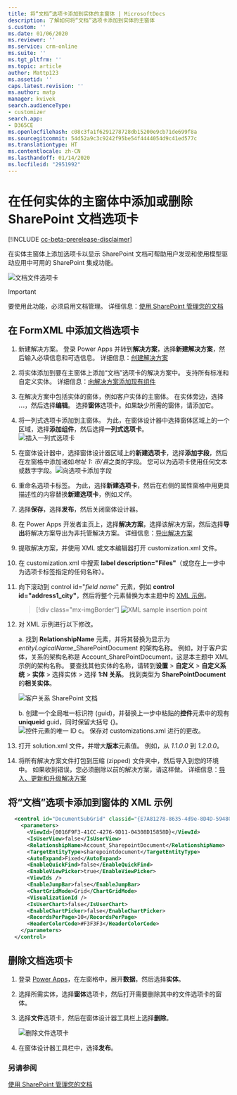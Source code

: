 ```yaml
---
title: 将“文档”选项卡添加到实体的主窗体 | MicrosoftDocs
description: 了解如何将“文档”选项卡添加到实体的主窗体
s.custom: ''
ms.date: 01/06/2020
ms.reviewer: ''
ms.service: crm-online
ms.suite: ''
ms.tgt_pltfrm: ''
ms.topic: article
author: Mattp123
ms.assetid: ''
caps.latest.revision: ''
ms.author: matp
manager: kvivek
search.audienceType:
- customizer
search.app:
- D365CE
ms.openlocfilehash: c08c3fa1f6291278728db15200e9cb71de699f8a
ms.sourcegitcommit: 54d52a9c3c9242f95be54f4444054d9c41ed577c
ms.translationtype: HT
ms.contentlocale: zh-CN
ms.lasthandoff: 01/14/2020
ms.locfileid: "2951992"
---
```

# <a name="add-or-remove-the-sharepoint-documents-tab-to-the-main-form-for-any-entity"></a>在任何实体的主窗体中添加或删除 SharePoint 文档选项卡
[!INCLUDE [cc-beta-prerelease-disclaimer](../../includes/cc-beta-prerelease-disclaimer.md)]

在实体主窗体上添加选项卡以显示 SharePoint 文档可帮助用户发现和使用模型驱动应用中可用的 SharePoint 集成功能。 

![文档文件选项卡](media/document-files-tab.png)

> [!IMPORTANT]
> 要使用此功能，必须启用文档管理。 详细信息：[使用 SharePoint 管理您的文档](/dynamics365/customer-engagement/admin/manage-documents-using-sharepoint)

## <a name="add-the-documents-tab-in-the-formxml"></a>在 FormXML 中添加文档选项卡 
1.  新建解决方案。 登录 Power Apps 并转到**解决方案**，选择**新建解决方案**，然后输入必填信息和可选信息。 详细信息：[创建解决方案](../common-data-service/create-solution.md)
2. 将实体添加到要在主窗体上添加“文档”选项卡的解决方案中。 支持所有标准和自定义实体。 详细信息：[向解决方案添加现有组件](/powerapps/maker/common-data-service/use-solution-explorer#add-an-existing-component-to-a-solution)
3. 在解决方案中包括实体的窗体，例如客户实体的主窗体。 在实体旁边，选择 **...**，然后选择**编辑**。 选择**窗体**选项卡。如果缺少所需的窗体，请添加它。   

4. 将一列式选项卡添加到主窗体。 为此，在窗体设计器中选择窗体区域上的一个区域，选择**添加组件**，然后选择**一列式选项卡**。  
   ![插入一列式选项卡](media/insert-one-column-tab.png)

5. 在窗体设计器中，选择窗体设计器区域上的**新建选项卡**，选择**添加字段**，然后在左窗格中添加诸如*地址 1: 市/县*之类的字段。 您可以为选项卡使用任何文本或数字字段。![向选项卡添加字段](media/add-field-to-tab.png)
6. 重命名选项卡标签。 为此，选择**新建选项卡**，然后在右侧的属性窗格中用更具描述性的内容替换**新建选项卡**，例如*文件*。
7. 选择**保存**，选择**发布**，然后关闭窗体设计器。 
8. 在 Power Apps 开发者主页上，选择**解决方案**，选择该解决方案，然后选择**导出**将解决方案导出为非托管解决方案。 详细信息：[导出解决方案](../common-data-service/export-solutions.md) 
9. 提取解决方案，并使用 XML 或文本编辑器打开 customization.xml 文件。 
10. 在 customization.xml 中搜索 **label description="Files"**（或您在上一步中为选项卡标签指定的任何名称）。
11. 向下滚动到 control id="*field name*" 元素，例如 **control id="address1_city"**，然后将整个元素替换为本主题中的 [XML 示例](#xml-sample-for-adding-the-documents-tab-to-a-form)。 

    > [!div class="mx-imgBorder"] 
    > ![](media/form-xml.png "XML sample insertion point")

12. 对 XML 示例进行以下修改。 
    
     a. 找到 **RelationshipName** 元素，并将其替换为显示为 *entityLogicalName*_SharePointDocument 的架构名称。 例如，对于客户实体，关系的架构名称是 Account_SharePointDocument，这是本主题中 XML 示例的架构名称。 要查找其他实体的名称，请转到**设置** > **自定义** > **自定义系统** > **实体** > 选择实体 > 选择 **1:N 关系**。 找到类型为 **SharePointDocument** 的**相关实体**。 

      ![客户关系 SharePoint 文档](media/account-sharepointdocument.png)

     b. 创建一个全局唯一标识符 (guid)，并替换上一步中粘贴的**控件**元素中的现有 **uniqueid** guid，同时保留大括号 {}。  
       ![控件元素的唯一 ID](media/control-unique-id.png) c。 保存对 customizations.xml 进行的更改。 
13. 打开 solution.xml 文件，并增大**版本**元素值。 例如，从 *1.1.0.0* 到 *1.2.0.0*。 
14. 将所有解决方案文件打包到压缩 (zipped) 文件夹中，然后导入到您的环境中。 如果收到错误，您必须删除以前的解决方案，请这样做。 详细信息：[导入、更新和升级解决方案](../common-data-service/import-update-export-solutions.md) 

## <a name="xml-sample-for-adding-the-documents-tab-to-a-form"></a>将“文档”选项卡添加到窗体的 XML 示例
```xml
  <control id="DocumentSubGrid" classid="{E7A81278-8635-4d9e-8D4D-59480B391C5B}" indicationOfSubgrid="true" uniqueid="{9cd66b5c-8b7a-6433-c5a5-46a7245dd534}"> 
    <parameters> 
      <ViewId>{0016F9F3-41CC-4276-9D11-04308D15858D}</ViewId> 
      <IsUserView>false</IsUserView>         
      <RelationshipName>Account_SharepointDocument</RelationshipName>
      <TargetEntityType>sharepointdocument</TargetEntityType> 
      <AutoExpand>Fixed</AutoExpand> 
      <EnableQuickFind>false</EnableQuickFind> 
      <EnableViewPicker>true</EnableViewPicker> 
      <ViewIds /> 
      <EnableJumpBar>false</EnableJumpBar> 
      <ChartGridMode>Grid</ChartGridMode> 
      <VisualizationId /> 
      <IsUserChart>false</IsUserChart> 
      <EnableChartPicker>false</EnableChartPicker> 
      <RecordsPerPage>10</RecordsPerPage> 
      <HeaderColorCode>#F3F3F3</HeaderColorCode> 
    </parameters> 
  </control> 
```

## <a name="remove-the-documents-tab"></a>删除文档选项卡
1.   登录 [Power Apps](https://make.powerapps.com/?utm_source=padocs&utm_medium=linkinadoc&utm_campaign=referralsfromdoc)，在左窗格中，展开**数据**，然后选择**实体**。 
2.  选择所需实体，选择**窗体**选项卡，然后打开需要删除其中的文件选项卡的窗体。 
3. 选择**文件**选项卡，然后在窗体设计器工具栏上选择**删除**。 

    ![删除文件选项卡](media/delete-files-tab.png)

4. 在窗体设计器工具栏中，选择**发布**。


### <a name="see-also"></a>另请参阅
[使用 SharePoint 管理您的文档](/dynamics365/customer-engagement/admin/manage-documents-using-sharepoint)
